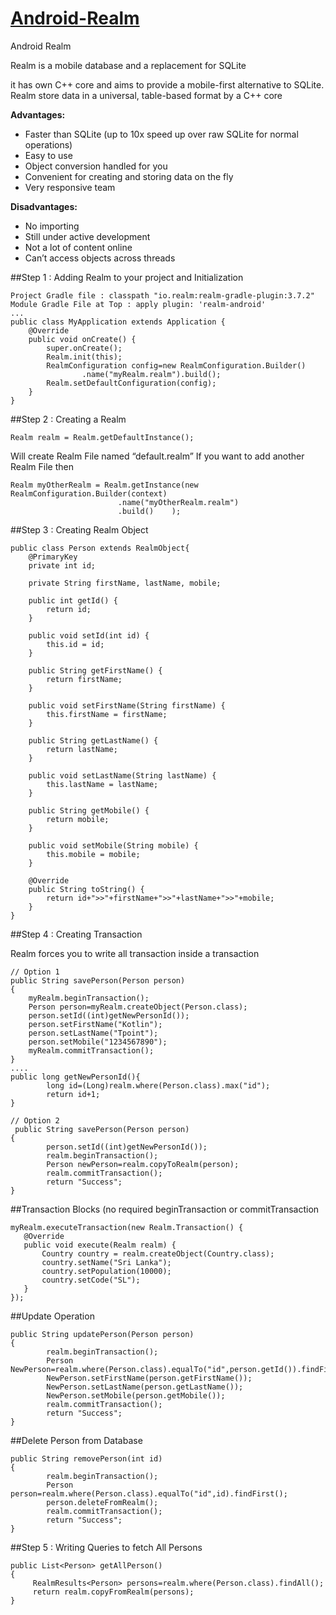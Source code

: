 # [Android-Realm](https://realm.io/docs/java/latest/)
Android Realm

Realm is a mobile database and a replacement for SQLite

it has own C++ core and aims to provide a mobile-first alternative to SQLite. 
Realm store data in a universal, table-based format by a C++ core

**Advantages:**
* Faster than SQLite (up to 10x speed up over raw SQLite for normal operations)
* Easy to use
* Object conversion handled for you
* Convenient for creating and storing data on the fly
* Very responsive team

**Disadvantages:**
* No importing
* Still under active development
* Not a lot of content online
* Can’t access objects across threads


##Step 1 : Adding Realm to your project and Initialization
```
Project Gradle file : classpath "io.realm:realm-gradle-plugin:3.7.2"
Module Gradle File at Top : apply plugin: 'realm-android'
...
public class MyApplication extends Application {
    @Override
    public void onCreate() {
        super.onCreate();
        Realm.init(this);
        RealmConfiguration config=new RealmConfiguration.Builder()
                .name("myRealm.realm").build();
        Realm.setDefaultConfiguration(config);
    }
}
```

##Step 2 : Creating a Realm 
```
Realm realm = Realm.getDefaultInstance();
```
Will create Realm File named “default.realm”
If you want to add another Realm File then
```
Realm myOtherRealm = Realm.getInstance(new RealmConfiguration.Builder(context)
                        .name("myOtherRealm.realm")
                        .build()	);
```                        

##Step 3 : Creating Realm Object
```
public class Person extends RealmObject{
    @PrimaryKey
    private int id;

    private String firstName, lastName, mobile;

    public int getId() {
        return id;
    }

    public void setId(int id) {
        this.id = id;
    }

    public String getFirstName() {
        return firstName;
    }

    public void setFirstName(String firstName) {
        this.firstName = firstName;
    }

    public String getLastName() {
        return lastName;
    }

    public void setLastName(String lastName) {
        this.lastName = lastName;
    }

    public String getMobile() {
        return mobile;
    }

    public void setMobile(String mobile) {
        this.mobile = mobile;
    }

    @Override
    public String toString() {
        return id+">>"+firstName+">>"+lastName+">>"+mobile;
    }
}
```

##Step 4 : Creating Transaction

Realm forces you to write all transaction inside a transaction
```
// Option 1
public String savePerson(Person person)
{
    myRealm.beginTransaction();
    Person person=myRealm.createObject(Person.class);
    person.setId((int)getNewPersonId());
    person.setFirstName("Kotlin");
    person.setLastName("Tpoint");
    person.setMobile("1234567890");
    myRealm.commitTransaction();
}
....
public long getNewPersonId(){
        long id=(Long)realm.where(Person.class).max("id");
        return id+1;
}

// Option 2
 public String savePerson(Person person)
{
        person.setId((int)getNewPersonId());
        realm.beginTransaction();
        Person newPerson=realm.copyToRealm(person);
        realm.commitTransaction();
        return "Success";
}
```

##Transaction Blocks (no required beginTransaction or commitTransaction

```
myRealm.executeTransaction(new Realm.Transaction() {
   @Override
   public void execute(Realm realm) {
       Country country = realm.createObject(Country.class);
       country.setName("Sri Lanka");
       country.setPopulation(10000);
       country.setCode("SL");
   }
});
```

##Update Operation

```
public String updatePerson(Person person)
{
        realm.beginTransaction();
        Person NewPerson=realm.where(Person.class).equalTo("id",person.getId()).findFirst();
        NewPerson.setFirstName(person.getFirstName());
        NewPerson.setLastName(person.getLastName());
        NewPerson.setMobile(person.getMobile());
        realm.commitTransaction();
        return "Success";
}
```

##Delete Person from Database

```
public String removePerson(int id)
{
        realm.beginTransaction();
        Person person=realm.where(Person.class).equalTo("id",id).findFirst();
        person.deleteFromRealm();
        realm.commitTransaction();
        return "Success";
}
```

##Step 5 : Writing Queries to fetch All Persons
```
public List<Person> getAllPerson()
{
     RealmResults<Person> persons=realm.where(Person.class).findAll();
     return realm.copyFromRealm(persons);
}
```


